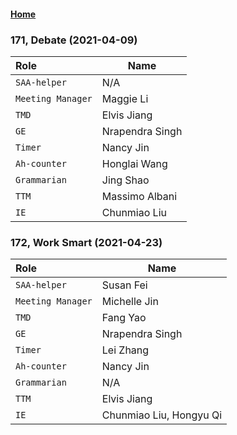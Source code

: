#### [Home](https://eshtmc.github.io/)  

### 171, Debate (2021-04-09)

| Role              | Name            |
| :---------------- | --------------- |
| `SAA-helper`      | N/A             |
| `Meeting Manager` | Maggie Li       |
| `TMD`             | Elvis Jiang     |
| `GE`              | Nrapendra Singh |
| `Timer`           | Nancy Jin       |
| `Ah-counter`      | Honglai Wang    |
| `Grammarian`      | Jing Shao       |
| `TTM`             | Massimo Albani  |
| `IE`              | Chunmiao Liu    |

### 172, Work Smart (2021-04-23)

| Role              | Name                    |
| :---------------- | ----------------------- |
| `SAA-helper`      | Susan Fei               |
| `Meeting Manager` | Michelle Jin            |
| `TMD`             | Fang Yao                |
| `GE`              | Nrapendra Singh         |
| `Timer`           | Lei Zhang               |
| `Ah-counter`      | Nancy Jin               |
| `Grammarian`      | N/A                     |
| `TTM`             | Elvis Jiang             |
| `IE`              | Chunmiao Liu, Hongyu Qi |